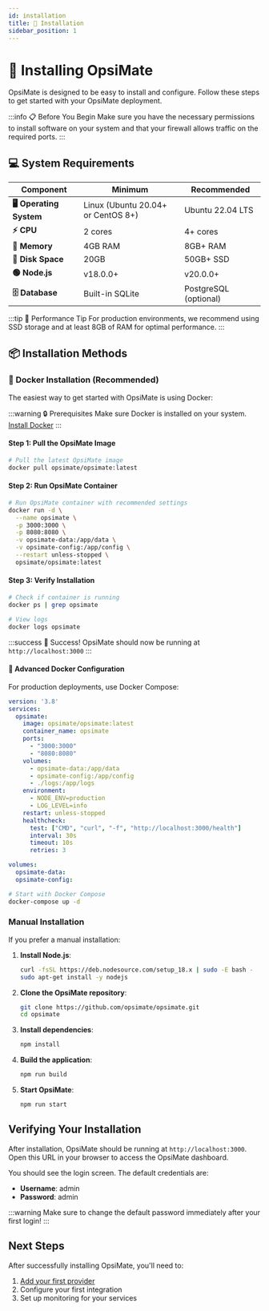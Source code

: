 ```yaml
---
id: installation
title: 🚀 Installation
sidebar_position: 1
---
```


# 🚀 Installing OpsiMate

OpsiMate is designed to be easy to install and configure. Follow these steps to get started with your OpsiMate deployment.

:::info 📋 Before You Begin
Make sure you have the necessary permissions to install software on your system and that your firewall allows traffic on the required ports.
:::

## 💻 System Requirements

| Component | Minimum | Recommended |
|-----------|---------|-------------|
| **🖥️ Operating System** | Linux (Ubuntu 20.04+ or CentOS 8+) | Ubuntu 22.04 LTS |
| **⚡ CPU** | 2 cores | 4+ cores |
| **🧠 Memory** | 4GB RAM | 8GB+ RAM |
| **💾 Disk Space** | 20GB | 50GB+ SSD |
| **🟢 Node.js** | v18.0.0+ | v20.0.0+ |
| **🗄️ Database** | Built-in SQLite | PostgreSQL (optional) |

:::tip 🎯 Performance Tip
For production environments, we recommend using SSD storage and at least 8GB of RAM for optimal performance.
:::

## 📦 Installation Methods

### 🐳 Docker Installation (Recommended)

The easiest way to get started with OpsiMate is using Docker:

:::warning 🔒 Prerequisites
Make sure Docker is installed on your system. [Install Docker](https://docs.docker.com/get-docker/)
:::

#### Step 1: Pull the OpsiMate Image

```bash
# Pull the latest OpsiMate image
docker pull opsimate/opsimate:latest
```

#### Step 2: Run OpsiMate Container

```bash
# Run OpsiMate container with recommended settings
docker run -d \
  --name opsimate \
  -p 3000:3000 \
  -p 8080:8080 \
  -v opsimate-data:/app/data \
  -v opsimate-config:/app/config \
  --restart unless-stopped \
  opsimate/opsimate:latest
```

#### Step 3: Verify Installation

```bash
# Check if container is running
docker ps | grep opsimate

# View logs
docker logs opsimate
```

:::success 🎉 Success!
OpsiMate should now be running at `http://localhost:3000`
:::

#### 🔧 Advanced Docker Configuration

For production deployments, use Docker Compose:

```yaml title="docker-compose.yml"
version: '3.8'
services:
  opsimate:
    image: opsimate/opsimate:latest
    container_name: opsimate
    ports:
      - "3000:3000"
      - "8080:8080"
    volumes:
      - opsimate-data:/app/data
      - opsimate-config:/app/config
      - ./logs:/app/logs
    environment:
      - NODE_ENV=production
      - LOG_LEVEL=info
    restart: unless-stopped
    healthcheck:
      test: ["CMD", "curl", "-f", "http://localhost:3000/health"]
      interval: 30s
      timeout: 10s
      retries: 3

volumes:
  opsimate-data:
  opsimate-config:
```

```bash
# Start with Docker Compose
docker-compose up -d
```

### Manual Installation

If you prefer a manual installation:

1. **Install Node.js**:
   ```bash
   curl -fsSL https://deb.nodesource.com/setup_18.x | sudo -E bash -
   sudo apt-get install -y nodejs
   ```

2. **Clone the OpsiMate repository**:
   ```bash
   git clone https://github.com/opsimate/opsimate.git
   cd opsimate
   ```

3. **Install dependencies**:
   ```bash
   npm install
   ```

4. **Build the application**:
   ```bash
   npm run build
   ```

5. **Start OpsiMate**:
   ```bash
   npm run start
   ```

## Verifying Your Installation

After installation, OpsiMate should be running at `http://localhost:3000`. Open this URL in your browser to access the OpsiMate dashboard.

You should see the login screen. The default credentials are:

- **Username**: admin
- **Password**: admin

:::warning
Make sure to change the default password immediately after your first login!
:::

## Next Steps

After successfully installing OpsiMate, you'll need to:

1. [Add your first provider](adding-providers)
2. Configure your first integration
3. Set up monitoring for your services
